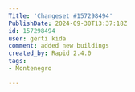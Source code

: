 ```yaml
---
Title: 'Changeset #157298494'
PublishDate: 2024-09-30T13:37:18Z
id: 157298494
user: gerti kida
comment: added new buildings
created_by: Rapid 2.4.0
tags:
- Montenegro

---
```

